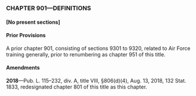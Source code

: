 ### **CHAPTER 901—DEFINITIONS** ###

#### [No present sections] ####

#### Prior Provisions ####

A prior chapter 901, consisting of sections 9301 to 9320, related to Air Force training generally, prior to renumbering as chapter 951 of this title.

#### Amendments ####

**2018**—Pub. L. 115–232, div. A, title VIII, §806(d)(4), Aug. 13, 2018, 132 Stat. 1833, redesignated chapter 801 of this title as this chapter.